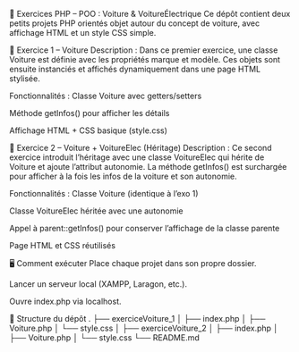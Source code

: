 🚗 Exercices PHP – POO : Voiture & VoitureÉlectrique
Ce dépôt contient deux petits projets PHP orientés objet autour du concept de voiture, avec affichage HTML et un style CSS simple.

📁 Exercice 1 – Voiture
Description :
Dans ce premier exercice, une classe Voiture est définie avec les propriétés marque et modèle. Ces objets sont ensuite instanciés et affichés dynamiquement dans une page HTML stylisée.

Fonctionnalités :
Classe Voiture avec getters/setters

Méthode getInfos() pour afficher les détails

Affichage HTML + CSS basique (style.css)

📁 Exercice 2 – Voiture + VoitureElec (Héritage)
Description :
Ce second exercice introduit l’héritage avec une classe VoitureElec qui hérite de Voiture et ajoute l’attribut autonomie. La méthode getInfos() est surchargée pour afficher à la fois les infos de la voiture et son autonomie.

Fonctionnalités :
Classe Voiture (identique à l’exo 1)

Classe VoitureElec héritée avec une autonomie

Appel à parent::getInfos() pour conserver l’affichage de la classe parente

Page HTML et CSS réutilisés

🖥️ Comment exécuter
Place chaque projet dans son propre dossier.

Lancer un serveur local (XAMPP, Laragon, etc.).

Ouvre index.php via localhost.

📁 Structure du dépôt
.
├── exerciceVoiture_1
│   ├── index.php
│   ├── Voiture.php
│   └── style.css
│
├── exerciceVoiture_2
│   ├── index.php
│   ├── Voiture.php
│   └── style.css
└── README.md